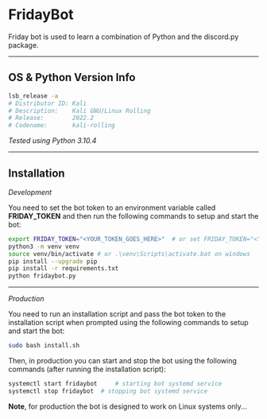
# FridayBot

Friday bot is used to learn a combination of Python and the discord.py package.

---

## OS & Python Version Info

```bash
lsb_release -a
# Distributor ID: Kali
# Description:    Kali GNU/Linux Rolling
# Release:        2022.2
# Codename:       kali-rolling
```

*Tested using Python 3.10.4*

---

## Installation

*Development*

You need to set the bot token to an environment variable called **FRIDAY_TOKEN** and then run the following commands to setup and start the bot:

```bash
export FRIDAY_TOKEN="<YOUR_TOKEN_GOES_HERE>"  # or set FRIDAY_TOKEN="<YOUR_TOKEN_GOES_HERE>" on windows
python3 -m venv venv
source venv/bin/activate # or .\venv\Scripts\activate.bat on windows
pip install --upgrade pip
pip install -r requirements.txt
python fridaybot.py
```

---

*Production*

You need to run an installation script and pass the bot token to the installation script when prompted using the following commands to setup and start the bot:

```bash
sudo bash install.sh
```

Then, in production you can start and stop the bot using the following commands (after running the installation script):

```bash
systemctl start fridaybot     # starting bot systemd service
systemctl stop fridaybot  # stopping bot systemd service
```

**Note**, for production the bot is designed to work on Linux systems only...
